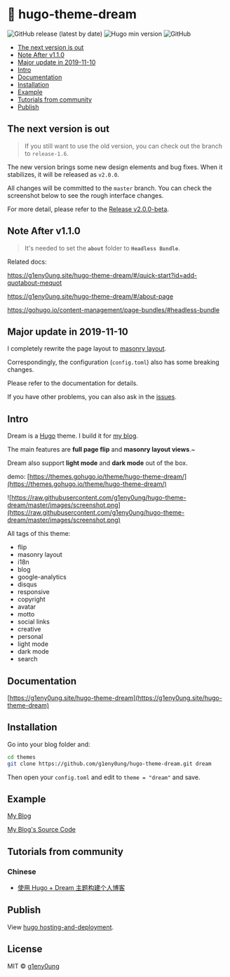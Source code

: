 # 🌱 hugo-theme-dream

![GitHub release (latest by date)](https://img.shields.io/github/v/release/g1eny0ung/hugo-theme-dream)
![Hugo min version](https://img.shields.io/badge/hugo--min--version-0.57.2-important)
![GitHub](https://img.shields.io/github/license/g1eny0ung/hugo-theme-dream)

- [The next version is out](#the-next-version-is-out)
- [Note After v1.1.0](#note-after-v110)
- [Major update in 2019-11-10](#major-update-in-2019-11-10)
- [Intro](#intro)
- [Documentation](#documentation)
- [Installation](#installation)
- [Example](#example)
- [Tutorials from community](#tutorials-from-community)
- [Publish](#publish)

## The next version is out

> If you still want to use the old version, you can check out the branch to `release-1.6`.

The new version brings some new design elements and bug fixes. When it stabilizes, it will be released as `v2.0.0`.

All changes will be committed to the `master` branch. You can check the screenshot below to see the rough interface changes.

For more detail, please refer to the [Release v2.0.0-beta](https://github.com/g1eny0ung/hugo-theme-dream/releases/tag/v2.0.0-beta).

## Note After v1.1.0

> It's needed to set the **`about`** folder to **`Headless Bundle`**.

Related docs:

<https://g1eny0ung.site/hugo-theme-dream/#/quick-start?id=add-quotabout-mequot>

<https://g1eny0ung.site/hugo-theme-dream/#/about-page>

<https://gohugo.io/content-management/page-bundles/#headless-bundle>

## Major update in 2019-11-10

I completely rewrite the page layout to [masonry layout](https://masonry.desandro.com/).

Correspondingly, the configuration (`config.toml`) also has some breaking changes.

Please refer to the documentation for details.

If you have other problems, you can also ask in the [issues](https://github.com/g1eny0ung/hugo-theme-dream/issues).

## Intro

Dream is a [Hugo](https://gohugo.io/) theme. I build it for [my blog](http://g1eny0ung.site).

The main features are **full page flip** and **masonry layout views**.~

Dream also support **light mode** and **dark mode** out of the box.

demo: [https://themes.gohugo.io/theme/hugo-theme-dream/](https://themes.gohugo.io/theme/hugo-theme-dream/)

![https://raw.githubusercontent.com/g1eny0ung/hugo-theme-dream/master/images/screenshot.png](https://raw.githubusercontent.com/g1eny0ung/hugo-theme-dream/master/images/screenshot.png)

All tags of this theme:

- flip
- masonry layout
- i18n
- blog
- google-analytics
- disqus
- responsive
- copyright
- avatar
- motto
- social links
- creative
- personal
- light mode
- dark mode
- search

## Documentation

[https://g1eny0ung.site/hugo-theme-dream](https://g1eny0ung.site/hugo-theme-dream)

## Installation

Go into your blog folder and:

```bash
cd themes
git clone https://github.com/g1eny0ung/hugo-theme-dream.git dream
```

Then open your `config.toml` and edit to `theme = "dream"` and save.

## Example

[My Blog](https://g1eny0ung.site)

[My Blog's Source Code](https://github.com/g1eny0ung/blog)

## Tutorials from community

### Chinese

- [使用 Hugo + Dream 主题构建个人博客](https://guole.fun/posts/hugo-blog/)

## Publish

View [hugo hosting-and-deployment](https://gohugo.io/hosting-and-deployment/).

## License

MIT © [g1eny0ung](https://github.com/g1eny0ung)
